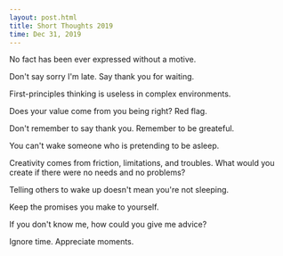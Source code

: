 ```yaml
---
layout: post.html
title: Short Thoughts 2019
time: Dec 31, 2019
---
```


<div class="short-thoughts">

No fact has been ever expressed without a motive.

Don't say sorry I'm late. Say thank you for waiting.

First-principles thinking is useless in complex environments.

Does your value come from you being right? Red flag.

Don't remember to say thank you. Remember to be greateful.

You can't wake someone who is pretending to be asleep.

Creativity comes from friction, limitations, and troubles. What would you create if there were no needs and no problems?

Telling others to wake up doesn't mean you're not sleeping.

Keep the promises you make to yourself.

If you don't know me, how could you give me advice?

Ignore time. Appreciate moments.
    
</div>
